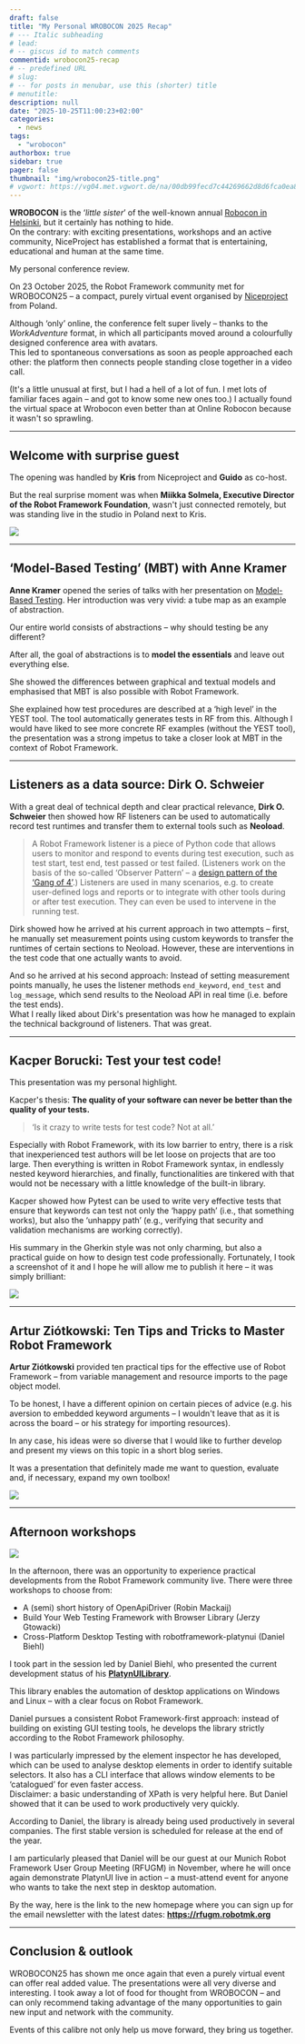 ```yaml
---
draft: false
title: "My Personal WROBOCON 2025 Recap"
# --- Italic subheading
# lead: 
# -- giscus id to match comments
commentid: wrobocon25-recap
# -- predefined URL
# slug: 
# -- for posts in menubar, use this (shorter) title
# menutitle: 
description: null
date: "2025-10-25T11:00:23+02:00"
categories:
  - news
tags:
  - "wrobocon"
authorbox: true
sidebar: true
pager: false
thumbnail: "img/wrobocon25-title.png"
# vgwort: https://vg04.met.vgwort.de/na/00db99fecd7c44269662d8d6fca0ea8a
---
```


**WROBOCON** is the ‘*little sister*’ of the well-known annual [Robocon in Helsinki](www.robocon.io), but it certainly has nothing to hide.  
On the contrary: with exciting presentations, workshops and an active community, NiceProject has established a format that is entertaining, educational and human at the same time.
  
My personal conference review. 

<!--more-->

On 23 October 2025, the Robot Framework community met for WROBOCON25 – a compact, purely virtual event organised by [Niceproject](https://niceproject.eu) from Poland.
  
Although ‘only’ online, the conference felt super lively – thanks to the *WorkAdventure* format, in which all participants moved around a colourfully designed conference area with avatars.  
This led to spontaneous conversations as soon as people approached each other: the platform then connects people standing close together in a video call.
  
(It's a little unusual at first, but I had a hell of a lot of fun. I met lots of familiar faces again – and got to know some new ones too.)
I actually found the virtual space at Wrobocon even better than at Online Robocon because it wasn't so sprawling.

---

## Welcome with surprise guest

The opening was handled by **Kris** from Niceproject and **Guido** as co-host.  

But the real surprise moment was when **Miikka Solmela, Executive Director of the Robot Framework Foundation**, wasn't just connected remotely, but was standing live in the studio in Poland next to Kris.

![](img/krisguido.png)

---

## ‘Model-Based Testing’ (MBT) with Anne Kramer

**Anne Kramer** opened the series of talks with her presentation on [Model-Based Testing](https://en.wikipedia.org/wiki/Model-based_testing).
Her introduction was very vivid: a tube map as an example of abstraction.
  

Our entire world consists of abstractions – why should testing be any different?

After all, the goal of abstractions is to **model the essentials** and leave out everything else.

She showed the differences between graphical and textual models and emphasised that MBT is also possible with Robot Framework.

She explained how test procedures are described at a ‘high level’ in the YEST tool. The tool automatically generates tests in RF from this.
Although I would have liked to see more concrete RF examples (without the YEST tool), the presentation was a strong impetus to take a closer look at MBT in the context of Robot Framework.

---

## Listeners as a data source: Dirk O. Schweier

With a great deal of technical depth and clear practical relevance, **Dirk O. Schweier** then showed how RF listeners can be used to automatically record test runtimes and transfer them to external tools such as **Neoload**.
  
> A Robot Framework listener is a piece of Python code that allows users to monitor and respond to events during test execution, such as test start, test end, test passed or test failed.
> (Listeners work on the basis of the so-called ‘Observer Pattern’ – a [design pattern of the ‘Gang of 4’](https://en.wikipedia.org/wiki/Design_Patterns).)
> Listeners are used in many scenarios, e.g. to create user-defined logs and reports or to integrate with other tools during or after test execution. They can even be used to intervene in the running test. 

Dirk showed how he arrived at his current approach in two attempts – first, he manually set measurement points using custom keywords to transfer the runtimes of certain sections to Neoload. However, these are interventions in the test code that one actually wants to avoid.

And so he arrived at his second approach: Instead of setting measurement points manually, he uses the listener methods `end_keyword`, `end_test` and `log_message`, which send results to the Neoload API in real time (i.e. before the test ends).  
What I really liked about Dirk's presentation was how he managed to explain the technical background of listeners. That was great.
 
---

## Kacper Borucki: Test your test code!

This presentation was my personal highlight.

Kacper's thesis: **The quality of your software can never be better than the quality of your tests.**

> ‘Is it crazy to write tests for test code? Not at all.’

Especially with Robot Framework, with its low barrier to entry, there is a risk that inexperienced test authors will be let loose on projects that are too large. Then everything is written in Robot Framework syntax, in endlessly nested keyword hierarchies, and finally, functionalities are tinkered with that would not be necessary with a little knowledge of the built-in library.
  
Kacper showed how Pytest can be used to write very effective tests that ensure that keywords can test not only the ‘happy path’ (i.e., that something works), but also the ‘unhappy path’ (e.g., verifying that security and validation mechanisms are working correctly).

His summary in the Gherkin style was not only charming, but also a practical guide on how to design test code professionally. Fortunately, I took a screenshot of it and I hope he will allow me to publish it here – it was simply brilliant: 

![](img/gerkhin.png)


---

## Artur Ziótkowski: Ten Tips and Tricks to Master Robot Framework

**Artur Ziótkowski** provided ten practical tips for the effective use of Robot Framework – from variable management and resource imports to the page object model.

To be honest, I have a different opinion on certain pieces of advice (e.g. his aversion to embedded keyword arguments – I wouldn't leave that as it is across the board – or his strategy for importing resources).

In any case, his ideas were so diverse that I would like to further develop and present my views on this topic in a short blog series.

It was a presentation that definitely made me want to question, evaluate and, if necessary, expand my own toolbox!

![](img/artur.png)

---

## Afternoon workshops

![](img/inspector.png)

In the afternoon, there was an opportunity to experience practical developments from the Robot Framework community live. There were three workshops to choose from:

- A (semi) short history of OpenApiDriver (Robin Mackaij)
- Build Your Web Testing Framework with Browser Library (Jerzy Gtowacki)
- Cross-Platform Desktop Testing with robotframework-platynui (Daniel Biehl)

I took part in the session led by Daniel Biehl, who presented the current development status of his **[PlatynUILibrary](https://github.com/imbus/robotframework-PlatynUI)**.
  
This library enables the automation of desktop applications on Windows and Linux – with a clear focus on Robot Framework.

Daniel pursues a consistent Robot Framework-first approach: instead of building on existing GUI testing tools, he develops the library strictly according to the Robot Framework philosophy.

I was particularly impressed by the element inspector he has developed, which can be used to analyse desktop elements in order to identify suitable selectors. It also has a CLI interface that allows window elements to be ‘catalogued’ for even faster access.  
Disclaimer: a basic understanding of XPath is very helpful here. But Daniel showed that it can be used to work productively very quickly.

According to Daniel, the library is already being used productively in several companies.
The first stable version is scheduled for release at the end of the year.

I am particularly pleased that Daniel will be our guest at our Munich Robot Framework User Group Meeting (RFUGM) in November, where he will once again demonstrate PlatynUI live in action – a must-attend event for anyone who wants to take the next step in desktop automation.

By the way, here is the link to the new homepage where you can sign up for the email newsletter with the latest dates:
**https://rfugm.robotmk.org**

---

## Conclusion & outlook

WROBOCON25 has shown me once again that even a purely virtual event can offer real added value.
The presentations were all very diverse and interesting.
I took away a lot of food for thought from WROBOCON – and can only recommend taking advantage of the many opportunities to gain new input and network with the community.

Events of this calibre not only help us move forward, they bring us together.

